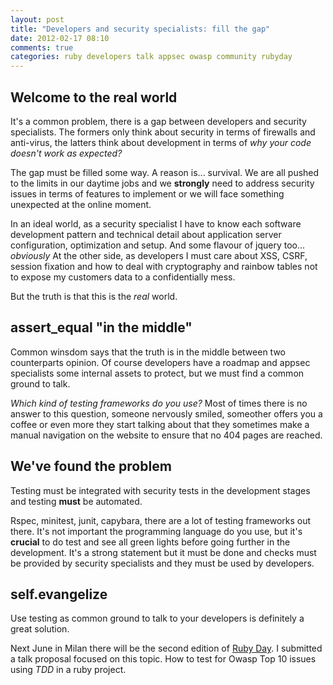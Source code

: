 ```yaml
---
layout: post
title: "Developers and security specialists: fill the gap"
date: 2012-02-17 08:10
comments: true
categories: ruby developers talk appsec owasp community rubyday
---
```


## Welcome to the real world

It's a common problem, there is a gap between developers and security
specialists. The formers only think about security in terms of firewalls and
anti-virus, the latters think about development in terms of _why your code
doesn't work as expected?_ 

The gap must be filled some way. A reason is... survival. We are all pushed to
the limits in our daytime jobs and we **strongly** need to address security
issues in terms of features to implement or we will face something unexpected
at the online moment.

In an ideal world, as a security specialist I have to know each software
development pattern and technical detail about application server
configuration, optimization and setup. And some flavour of jquery too...
_obviously_
At the other side, as developers I must care about XSS, CSRF, session fixation
and how to deal with cryptography and rainbow tables not to expose my customers
data to a confidentially mess.

But the truth is that this is the _real_ world.

## assert\_equal "in the middle"

Common winsdom says that the truth is in the middle between two counterparts
opinion. Of course developers have a roadmap and appsec specialists some
internal assets to protect, but we must find a common ground to talk.

_Which kind of testing frameworks do you use?_ 
Most of times there is no answer to this question, someone nervously smiled,
someother offers you a coffee or even more they start talking about that they
sometimes make a manual navigation on the website to ensure that no 404 pages
are reached.

## We've found the problem

Testing must be integrated with security tests in the development stages and
testing **must** be automated.

Rspec, minitest, junit, capybara, there are a lot of testing frameworks out
there. It's not important the programming language do you use, but it's
**crucial** to do test and see all green lights before going further in the
development.
It's a strong statement but it must be done and checks must be provided by
security specialists and they must be used by developers.

## self.evangelize

Use testing as common ground to talk to your developers is definitely a great
solution.

Next June in Milan there will be the second edition of 
[Ruby Day](http://rubyday.it). I submitted a talk proposal focused on this
topic. How to test for Owasp Top 10 issues using _TDD_ in a ruby project. 
